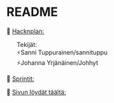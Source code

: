 # README
🔗 [Hacknplan:](https://app.hacknplan.com/p/201775/kanban?categoryId=0&boardId=554260)
<br/>
<ul>Tekijät: <br/>
  ⚡Sanni Tuppurainen/sannituppu <br/>
  ⚡Johanna Yrjänäinen/Johhyt
</ul>

🔗 [Sprintit:](https://github.com/sannituppu/Web-projekti-r21/blob/master/Sprintit.docx)

🔗 [Sivun löydät täältä:](https://www.students.oamk.fi/~t2tusa00/Web-projekti-r21/)

